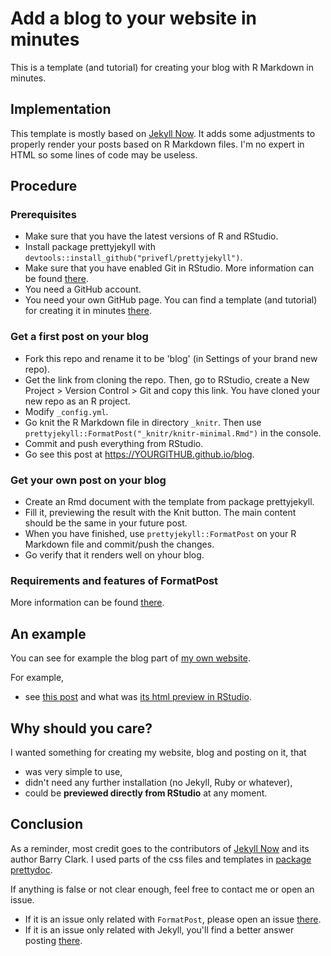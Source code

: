 # Add a blog to your website in minutes

This is a template (and tutorial) for creating your blog with R Markdown in minutes.

## Implementation

This template is mostly based on [Jekyll Now](https://github.com/barryclark/jekyll-now). It adds some adjustments to properly render your posts based on R Markdown files.
I'm no expert in HTML so some lines of code may be useless.


## Procedure

### Prerequisites

- Make sure that you have the latest versions of R and RStudio.
- Install package prettyjekyll with `devtools::install_github("privefl/prettyjekyll")`.
- Make sure that you have enabled Git in RStudio. More information can be found [there](https://support.rstudio.com/hc/en-us/articles/200532077-Version-Control-with-Git-and-SVN).
- You need a GitHub account. 
- You need your own GitHub page. You can find a template (and tutorial) for creating it in minutes [there](https://github.com/privefl/rmarkdown-website-template).

### Get a first post on your blog

- Fork this repo and rename it to be 'blog' (in Settings of your brand new repo).
- Get the link from cloning the repo. Then, go to RStudio, create a New Project > Version Control > Git and copy this link. You have cloned your new repo as an R project.
- Modify `_config.yml`.
- Go knit the R Markdown file in directory `_knitr`. Then use `prettyjekyll::FormatPost("_knitr/knitr-minimal.Rmd")` in the console.
- Commit and push everything from RStudio.
- Go see this post at https://YOURGITHUB.github.io/blog.

### Get your own post on your blog

- Create an Rmd document with the template from package prettyjekyll.
- Fill it, previewing the result with the Knit button. The main content should be the same in your future post.
- When you have finished, use `prettyjekyll::FormatPost` on your R Markdown file and commit/push the changes.
- Go verify that it renders well on yhour blog. 

### Requirements and features of FormatPost

More information can be found [there](https://github.com/privefl/prettyjekyll#requirements-and-features-of-formatpost).

## An example

You can see for example the blog part of [my own website](https://privefl.github.io/).

For example, 

- see [this post](https://privefl.github.io/blog/R-package-primefactr/) and what was [its html preview in RStudio](https://htmlpreview.github.io/?https://github.com/privefl/blog/blob/gh-pages/_knitr/post-primefactr.html). 

## Why should you care?

I wanted something for creating my website, blog and posting on it, that 

- was very simple to use,
- didn't need any further installation (no Jekyll, Ruby or whatever),
- could be __previewed directly from RStudio__ at any moment.

## Conclusion

As a reminder, most credit goes to the contributors of [Jekyll Now](https://github.com/barryclark/jekyll-now) and its author Barry Clark. I used parts of the css files and templates in [package prettydoc](https://github.com/yixuan/prettydoc).

If anything is false or not clear enough, feel free to contact me or open an issue. 

- If it is an issue only related with `FormatPost`, please open an issue [there](https://github.com/privefl/prettyjekyll/issues).
- If it is an issue only related with Jekyll, you'll find a better answer posting [there](https://github.com/barryclark/jekyll-now).
